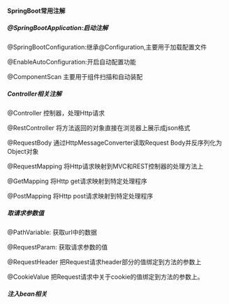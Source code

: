 #### SpringBoot常用注解

#####  @SpringBootApplication:启动注解

   @SpringBootConfiguration:继承@Configuration,主要用于加载配置文件

  @EnableAutoConfiguration:开启自动配置功能

  @ComponentScan 主要用于组件扫描和自动装配

##### Controller相关注解

@Controller 控制器，处理Http请求

@RestController 将方法返回的对象直接在浏览器上展示成json格式

@RequestBody 通过HttpMessageConverter读取Request Body并反序列化为Object对象

@RequestMapping 将Http请求映射到MVC和REST控制器的处理方法上

@GetMapping 将Http get请求映射到特定处理程序

@PostMapping  将Http post请求映射到特定处理程序

##### 取请求参数值

@PathVariable: 获取url中的数据

@RequestParam: 获取请求参数的值

@RequestHeader 把Request请求header部分的值绑定到方法的参数上

@CookieValue 把Request请求中关于cookie的值绑定到方法的参数上。

##### 注入bean相关









